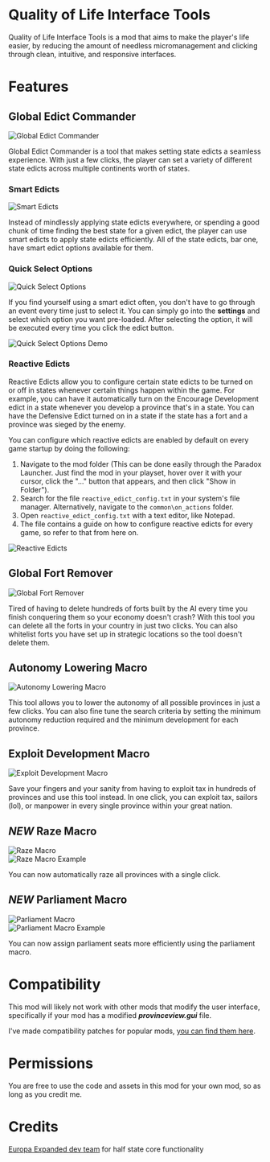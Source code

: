 # Quality of Life Interface Tools

Quality of Life Interface Tools is a mod that aims to make the player's life easier, by reducing the amount of needless micromanagement and clicking through clean, intuitive, and responsive interfaces.

# Features

## Global Edict Commander
![Global Edict Commander](https://i.imgur.com/LMuFgiN.png)

Global Edict Commander is a tool that makes setting state edicts a seamless experience. With just a few clicks, the player can set a variety of different state edicts across multiple continents worth of states.

### Smart Edicts
![Smart Edicts](https://i.imgur.com/S4otFvH.png)

Instead of mindlessly applying state edicts everywhere, or spending a good chunk of time finding the best state for a given edict, the player can use smart edicts to apply state edicts efficiently. All of the state edicts, bar one, have smart edict options available for them.

### Quick Select Options
![Quick Select Options](https://i.imgur.com/VwjFJpj.png)

If you find yourself using a smart edict often, you don't have to go through an event every time just to select it. You can simply go into the **settings** and select which option you want pre-loaded. After selecting the option, it will be executed every time you click the edict button.

![Quick Select Options Demo](https://i.imgur.com/MeLqRFH.gif)

### Reactive Edicts
Reactive Edicts allow you to configure certain state edicts to be turned on or off in states whenever certain things happen within the game. For example, you can have it automatically turn on the Encourage Development edict in a state whenever you develop a province that's in a state. You can have the Defensive Edict turned on in a state if the state has a fort and a province was sieged by the enemy.

You can configure which reactive edicts are enabled by default on every game startup by doing the following:

1. Navigate to the mod folder (This can be done easily through the Paradox Launcher. Just find the mod in your playset, hover over it with your cursor, click the "..." button that appears, and then click "Show in Folder").
2. Search for the file `reactive_edict_config.txt` in your system's file manager. Alternatively, navigate to the `common\on_actions` folder.
3. Open `reactive_edict_config.txt` with a text editor, like Notepad.
4. The file contains a guide on how to configure reactive edicts for every game, so refer to that from here on.

![Reactive Edicts](https://i.imgur.com/FX9ndTq.png)

## Global Fort Remover
![Global Fort Remover](https://i.imgur.com/RvGOMhW.png)

Tired of having to delete hundreds of forts built by the AI every time you finish conquering them so your economy doesn't crash? With this tool you can delete all the forts in your country in just two clicks. You can also whitelist forts you have set up in strategic locations so the tool doesn't delete them.

## Autonomy Lowering Macro
![Autonomy Lowering Macro](https://i.imgur.com/2Rl6FXH.png)

This tool allows you to lower the autonomy of all possible provinces in just a few clicks. You can also fine tune the search criteria by setting the minimum autonomy reduction required and the minimum development for each province.

## Exploit Development Macro
![Exploit Development Macro](https://i.imgur.com/nEb7MBm.png)

Save your fingers and your sanity from having to exploit tax in hundreds of provinces and use this tool instead. In one click, you can exploit tax, sailors (lol), or manpower in every single province within your great nation.

## *NEW* Raze Macro
![Raze Macro](https://i.imgur.com/U503ip0.png)  
![Raze Macro Example](https://i.imgur.com/p4Stmx3.png)

You can now automatically raze all provinces with a single click.

## *NEW* Parliament Macro
![Parliament Macro](https://i.imgur.com/k2HvIgV.png)  
![Parliament Macro Example](https://i.imgur.com/hNTTFUN.png)

You can now assign parliament seats more efficiently using the parliament macro.

# Compatibility

This mod will likely not work with other mods that modify the user interface, specifically if your mod has a modified **_provinceview.gui_** file.

I've made compatibility patches for popular mods, [you can find them here](https://steamcommunity.com/sharedfiles/filedetails/?id=3452570071).

# Permissions

You are free to use the code and assets in this mod for your own mod, so as long as you credit me.

# Credits

[Europa Expanded dev team](https://steamcommunity.com/workshop/filedetails/?id=2164202838) for half state core functionality
